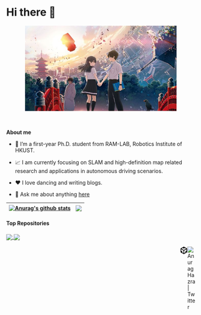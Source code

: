 # Hi there 👋

<p align="center"><a href="https://xchu.net"><img width="80%" src="./README/200206C03_C8400-5.jpg" /></a></p>

<br />

**About me**

- 💼  I’m a first-year Ph.D. student from RAM-LAB, Robotics Institute of HKUST.

- 📈 I am currently focusing on SLAM and high-definition map related research and applications in autonomous driving scenarios.

- ❤️ I love dancing and writing blogs.

- 💬 Ask me about anything [here](https://github.com/JokerJohn/JokerJohn/issues) 


| <a href="https://github.com/anuraghazra/github-readme-stats"><img align="center" src="https://github-readme-stats.vercel.app/api?username=JokerJohn&show_icons=true&include_all_commits=true&theme=buefy&hide_border=true" alt="Anurag's github stats" /></a> | <a href="https://github.com/anuraghazra/github-readme-stats"><img align="center" src="https://github-readme-stats.vercel.app/api/top-langs/?username=JokerJohn&layout=compact&theme=buefy&hide_border=true" /></a> |
| ------------------------------------------------------------ | ------------------------------------------------------------ |

#### Top Repositories

<a href="https://github.com/JokerJohn/LIO_SAM_6AXIS">
  <img align="center" src="https://github-readme-stats.vercel.app/api/pin/?username=JokerJohn&repo=LIO_SAM_6AXIS&theme=buefy" />
</a>
<a href="https://github.com/JokerJohn/UpdatingHDmapByMonoCamera">
  <img align="center" src="https://github-readme-stats.vercel.app/api/pin/?username=JokerJohn&repo=UpdatingHDmapByMonoCamera&theme=buefy" />
</a>

<br />
<br />

<a href="https://twitter.com/anuraghazru">
  <img align="right" alt="Anurag Hazra | Twitter" width="21px" src="https://raw.githubusercontent.com/anuraghazra/anuraghazra/master/assets/twitter.svg" />
</a>
<a href="https://codesandbox.io/u/anuraghazra">
  <img align="right" alt="Anurag Hazra | CodeSandbox" width="20px" src="https://raw.githubusercontent.com/anuraghazra/anuraghazra/master/assets/codesandbox.svg" />
</a>